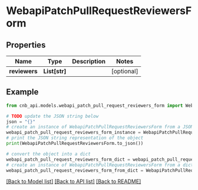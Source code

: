 # WebapiPatchPullRequestReviewersForm


## Properties

Name | Type | Description | Notes
------------ | ------------- | ------------- | -------------
**reviewers** | **List[str]** |  | [optional] 

## Example

```python
from cnb_api.models.webapi_patch_pull_request_reviewers_form import WebapiPatchPullRequestReviewersForm

# TODO update the JSON string below
json = "{}"
# create an instance of WebapiPatchPullRequestReviewersForm from a JSON string
webapi_patch_pull_request_reviewers_form_instance = WebapiPatchPullRequestReviewersForm.from_json(json)
# print the JSON string representation of the object
print(WebapiPatchPullRequestReviewersForm.to_json())

# convert the object into a dict
webapi_patch_pull_request_reviewers_form_dict = webapi_patch_pull_request_reviewers_form_instance.to_dict()
# create an instance of WebapiPatchPullRequestReviewersForm from a dict
webapi_patch_pull_request_reviewers_form_from_dict = WebapiPatchPullRequestReviewersForm.from_dict(webapi_patch_pull_request_reviewers_form_dict)
```
[[Back to Model list]](../README.md#documentation-for-models) [[Back to API list]](../README.md#documentation-for-api-endpoints) [[Back to README]](../README.md)


